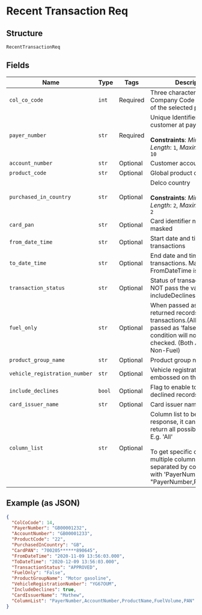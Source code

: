 
# Recent Transaction Req

## Structure

`RecentTransactionReq`

## Fields

| Name | Type | Tags | Description |
|  --- | --- | --- | --- |
| `col_co_code` | `int` | Required | Three character Collecting Company Code (Shell Code) of the selected payer |
| `payer_number` | `str` | Required | Unique Identifier for the customer at payment point.<br><br>**Constraints**: *Minimum Length*: `1`, *Maximum Length*: `10` |
| `account_number` | `str` | Optional | Customer account number. |
| `product_code` | `str` | Optional | Global product code |
| `purchased_in_country` | `str` | Optional | Delco country<br><br>**Constraints**: *Minimum Length*: `2`, *Maximum Length*: `2` |
| `card_pan` | `str` | Optional | Card identifier number masked |
| `from_date_time` | `str` | Optional | Start date and time of transactions |
| `to_date_time` | `str` | Optional | End date and time of transactions. Mandatory if FromDateTime is provided. |
| `transaction_status` | `str` | Optional | Status of transaction. DO NOT pass the value if includeDeclines is passed |
| `fuel_only` | `str` | Optional | When passed as ‘true’ Only returned records with Fuel transactions.(All Fuels).When passed as ‘false’ the above condition will not be checked. (Both All Fuels and Non-Fuel) |
| `product_group_name` | `str` | Optional | Product group name |
| `vehicle_registration_number` | `str` | Optional | Vehicle registration number embossed on the card |
| `include_declines` | `bool` | Optional | Flag to enable to get declined records |
| `card_issuer_name` | `str` | Optional | Card issuer name |
| `column_list` | `str` | Optional | Column list to be part of response, it can be 'All' to return all possible column. E.g. 'All'<br><br>To get specific columns pass multiple columns name separated by comma along with 'PayerNumber'. E.g. "PayerNumber,ProductCode" |

## Example (as JSON)

```json
{
  "ColCoCode": 14,
  "PayerNumber": "GB00001232",
  "AccountNumber": "GB00001233",
  "ProductCode": "22",
  "PurchasedInCountry": "GB",
  "CardPAN": "700205******890645",
  "FromDateTime": "2020-11-09 13:56:03.000",
  "ToDateTime": "2020-12-09 13:56:03.000",
  "TransactionStatus": "APPROVED",
  "FuelOnly": "False",
  "ProductGroupName": "Motor gasoline",
  "VehicleRegistrationNumber": "YG67OUM",
  "IncludeDeclines": true,
  "CardIssuerName": "Mathew",
  "ColumnList": "PayerNumber,AccountNumber,ProductName,FuelVolume,PAN"
}
```

